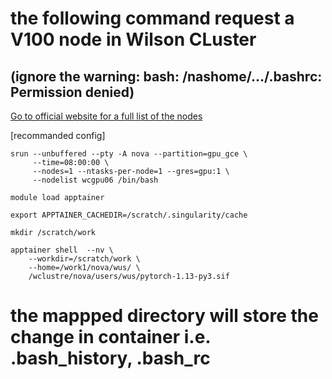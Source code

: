 # the following command request a V100 node in Wilson CLuster 
## (ignore the warning: bash: /nashome/.../.bashrc: Permission denied)

[Go to official website for a full list of the nodes](https://computing.fnal.gov/wilsoncluster/hardware/)

[recommanded config]
```
srun --unbuffered --pty -A nova --partition=gpu_gce \
     --time=08:00:00 \
     --nodes=1 --ntasks-per-node=1 --gres=gpu:1 \
     --nodelist wcgpu06 /bin/bash

module load apptainer

export APPTAINER_CACHEDIR=/scratch/.singularity/cache

mkdir /scratch/work

apptainer shell  --nv \
    --workdir=/scratch/work \
    --home=/work1/nova/wus/ \
    /wclustre/nova/users/wus/pytorch-1.13-py3.sif
```

# the mappped directory will store the change in container i.e. .bash_history, .bash_rc 

